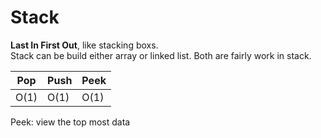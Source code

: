 # Stack
<b>Last In First Out</b>, like stacking boxs. <br>
Stack can be build either array or linked list. Both are fairly work in stack.

| Pop | Push | Peek |
|-----|------|------|
| O(1)| O(1) | O(1) |

Peek: view the top most data
